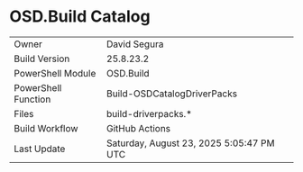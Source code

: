 ﻿# OSD.Build Catalog

| | |
|-|-|
| Owner | David Segura |
| Build Version | 25.8.23.2 |
| PowerShell Module | OSD.Build |
| PowerShell Function | Build-OSDCatalogDriverPacks |
| Files | build-driverpacks.* |
| Build Workflow | GitHub Actions |
| Last Update | Saturday, August 23, 2025 5:05:47 PM UTC |
